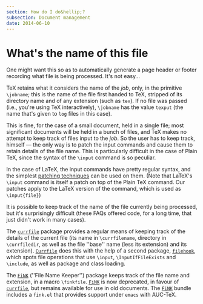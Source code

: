 ```yaml
---
section: How do I do&hellip;?
subsection: Document management
date: 2014-06-10
---
```

# What's the name of this file

One might want this so as to automatically generate a page header or
footer recording what file is being processed.  It's not easy&hellip;

TeX retains what it considers the name of the _job_, only, in
the primitive `\jobname`; this is the name of the file first
handed to TeX, stripped of its directory name and of any extension
(such as `tex`).  If no file was passed (i.e., you're using
TeX interactively), `\jobname` has the value `texput`
(the name that's given to `log` files in this case).

This is fine, for the case of a small document, held in a single file;
most significant documents will be held in a bunch of files, and
TeX makes no attempt to keep track of files input to the
_job_.  So the user has to keep track, himself&nbsp;&mdash; the only way
is to patch the input commands and cause them to retain details of the
file name.  This is particularly difficult in the case of Plain TeX,
since the syntax of the `\input` command is so peculiar.

In the case of LaTeX, the input commands have pretty regular
syntax, and the simplest [patching techniques](FAQ-patch.md) can be
used on them.  (Note that LaTeX's `\input` command is itself a
patch on top of the Plain TeX command.  Our patches apply to the
LaTeX version of the command, which is used as `\input{file}`)

It is possible to keep track of the name of the file currently being
processed, but it's surprisingly difficult (these FAQs offered
code, for a long time, that just didn't work in many cases).

The [`currfile`](https://ctan.org/pkg/currfile) package provides a regular means of keeping
track of the details of the current file (its name in
`\currfilename`, directory in `\currfiledir`, as well as the
file ''base'' name (less its extension) and its extension).
[`Currfile`](https://ctan.org/pkg/Currfile) does this with the help of a second package,
[`filehook`](https://ctan.org/pkg/filehook), which spots file operations that use `\input`,
`\InputIfFileExists` and `\include`, as well as package and
class loading.

The [`FiNK`](https://ctan.org/pkg/FiNK) (''File Name Keeper'') package keeps track of the
file name and extension, in a macro `\finkfile`.  [`FiNK`](https://ctan.org/pkg/FiNK) is
now deprecated, in favour of [`currfile`](https://ctan.org/pkg/currfile), but remains available
for use in old documents.
The [`FiNK`](https://ctan.org/pkg/FiNK) bundle includes a `fink.el` that provides
support under `emacs` with AUC-TeX.

